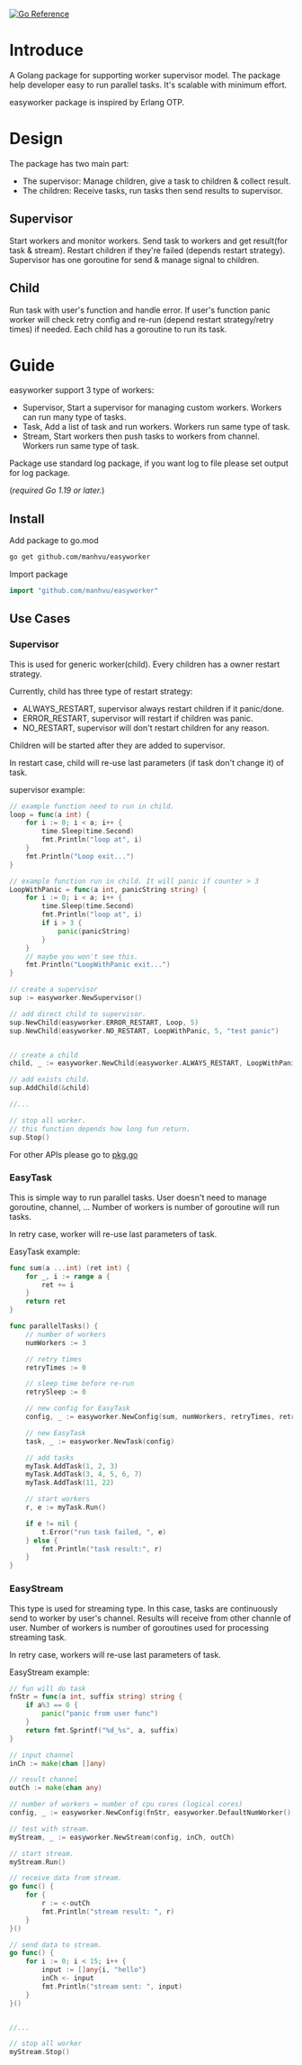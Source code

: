 [![Go Reference](https://pkg.go.dev/badge/github.com/manhvu/easyworker.svg)](https://pkg.go.dev/github.com/manhvu/easyworker)

# Introduce

A Golang package for supporting worker supervisor model.
The package help developer easy to run parallel tasks.
It's scalable with minimum effort.

easyworker package is inspired by Erlang OTP.

# Design

The package has two main part:

* The supervisor: Manage children, give a task to children & collect result.
* The children: Receive tasks, run tasks then send results to supervisor.

## Supervisor

Start workers and monitor workers.
Send task to workers and get result(for task & stream).
Restart children if they're failed (depends restart strategy).
Supervisor has one goroutine for send & manage signal to children.

## Child

Run task with user's function and handle error.
If user's function panic worker will check retry config and re-run (depend restart strategy/retry times) if needed.
Each child has a goroutine to run its task.

# Guide

easyworker support 3 type of workers:

* Supervisor, Start a supervisor for managing custom workers. Workers can run many type of tasks.
* Task, Add a list of task and run workers. Workers run same type of task.
* Stream, Start workers then push tasks to workers from channel. Workers run same type of task.

Package use standard log package, if you want log to file please set output for log package.

(*required Go 1.19 or later.*)

## Install

Add package to go.mod

```bash
go get github.com/manhvu/easyworker
```

Import package

```go
import "github.com/manhvu/easyworker"
```

## Use Cases

### Supervisor

This is used for generic worker(child).
Every children has a owner restart strategy.

Currently, child has three type of restart strategy:

* ALWAYS_RESTART, supervisor always restart children if it panic/done.
* ERROR_RESTART, supervisor will restart if children was panic.
* NO_RESTART, supervisor will don't restart children for any reason.

Children will be started after they are added to supervisor.

In restart case, child will re-use last parameters (if task don't change it) of task.

supervisor example:

```go
// example function need to run in child.
loop = func(a int) {
	for i := 0; i < a; i++ {
		time.Sleep(time.Second)
		fmt.Println("loop at", i)
	}
	fmt.Println("Loop exit...")
}

// example function run in child. It will panic if counter > 3
LoopWithPanic = func(a int, panicString string) {
	for i := 0; i < a; i++ {
		time.Sleep(time.Second)
		fmt.Println("loop at", i)
		if i > 3 {
			panic(panicString)
		}
	}
    // maybe you won't see this.
	fmt.Println("LoopWithPanic exit...")
}

// create a supervisor
sup := easyworker.NewSupervisor()

// add direct child to supervisor.
sup.NewChild(easyworker.ERROR_RESTART, Loop, 5)
sup.NewChild(easyworker.NO_RESTART, LoopWithPanic, 5, "test panic")


// create a child
child, _ := easyworker.NewChild(easyworker.ALWAYS_RESTART, LoopWithPanic, 5, "other panic")

// add exists child.
sup.AddChild(&child)

//...

// stop all worker.
// this function depends how long fun return.
sup.Stop()
```

For other APIs please go to [pkg.go](https://pkg.go.dev/github.com/manhvu/easyworker)

### EasyTask

This is simple way to run parallel tasks.
User doesn't need to manage goroutine, channel, ...
Number of workers is number of goroutine will run tasks.

In retry case, worker will re-use last parameters of task.

EasyTask example:

```go
func sum(a ...int) (ret int) {
	for _, i := range a {
		ret += i
	}
	return ret
}

func parallelTasks() {
	// number of workers
	numWorkers := 3

	// retry times
	retryTimes := 0

	// sleep time before re-run
	retrySleep := 0

	// new config for EasyTask
	config, _ := easyworker.NewConfig(sum, numWorkers, retryTimes, retrySleep)

	// new EasyTask
	task, _ := easyworker.NewTask(config)

	// add tasks
	myTask.AddTask(1, 2, 3)
	myTask.AddTask(3, 4, 5, 6, 7)
	myTask.AddTask(11, 22)

	// start workers
	r, e := myTask.Run()

	if e != nil {
		t.Error("run task failed, ", e)
	} else {
		fmt.Println("task result:", r)
	}
}
```

### EasyStream

This type is used for streaming type.
In this case, tasks are continuously send to worker by user's channel.
Results will receive from other channle of user.
Number of workers is number of goroutines used for processing streaming task.

In retry case, workers will re-use last parameters of task.

EasyStream example:

```go
// fun will do task
fnStr = func(a int, suffix string) string {
	if a%3 == 0 {
		panic("panic from user func")
	}
	return fmt.Sprintf("%d_%s", a, suffix)
}

// input channel
inCh := make(chan []any)

// result channel
outCh := make(chan any)

// number of workers = number of cpu cores (logical cores)
config, _ := easyworker.NewConfig(fnStr, easyworker.DefaultNumWorker(), 3, 1000)

// test with stream.
myStream, _ := easyworker.NewStream(config, inCh, outCh)

// start stream.
myStream.Run()

// receive data from stream.
go func() {
    for {
        r := <-outCh
        fmt.Println("stream result: ", r)
    }
}()

// send data to stream.
go func() {
    for i := 0; i < 15; i++ {
        input := []any{i, "hello"}
        inCh <- input
        fmt.Println("stream sent: ", input)
    }
}()


//...

// stop all worker
myStream.Stop()
```

